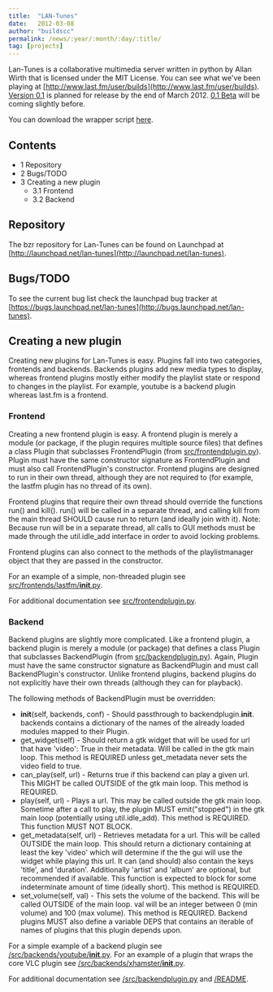 ```yaml
---
title:  "LAN-Tunes"
date:   2012-03-08
author: "buildscc"
permalink: /news/:year/:month/:day/:title/
tag: [projects]
---
```


Lan-Tunes is a collaborative multimedia server written in python by Allan Wirth that is licensed under the MIT License. You can see what we've been playing at [http://www.last.fm/user/builds](http://www.last.fm/user/builds). [Version 0.1](http://launchpad.net/lan-tunes/+milestone/0.1) is planned for release by the end of March 2012. [0.1 Beta](http://launchpad.net/lan-tunes/+milestone/0.1b) will be coming slightly before.

You can download the wrapper script [here](http://bazaar.launchpad.net/~allanlw/lan-tunes/devel/view/head:/scripts/wrapper.sh).

## Contents

- 1 Repository
- 2 Bugs/TODO
- 3 Creating a new plugin
	- 3.1 Frontend
	- 3.2 Backend

## Repository

The bzr repository for Lan-Tunes can be found on Launchpad at [http://launchpad.net/lan-tunes](http://launchpad.net/lan-tunes).

## Bugs/TODO

To see the current bug list check the launchpad bug tracker at [https://bugs.launchpad.net/lan-tunes](http://bugs.launchpad.net/lan-tunes).

## Creating a new plugin

Creating new plugins for Lan-Tunes is easy. Plugins fall into two categories, frontends and backends. Backends plugins add new media types to display, whereas frontend plugins mostly either modify the playlist state or respond to changes in the playlist. For example, youtube is a backend plugin whereas last.fm is a frontend.

### Frontend

Creating a new frontend plugin is easy. A frontend plugin is merely a module (or package, if the plugin requires multiple source files) that defines a class Plugin that subclasses FrontendPlugin (from [src/frontendplugin.py](http://bazaar.launchpad.net/~allanlw/lan-tunes/devel/view/head:/src/frontendplugin.py)). Plugin must have the same constructor signature as FrontendPlugin and must also call FrontendPlugin's constructor. Frontend plugins are designed to run in their own thread, although they are not required to (for example, the lastfm plugin has no thread of its own).

Frontend plugins that require their own thread should override the functions run() and kill(). run() will be called in a separate thread, and calling kill from the main thread SHOULD cause run to return (and ideally join with it). Note: Because run will be in a separate thread, all calls to GUI methods must be made through the util.idle_add interface in order to avoid locking problems.

Frontend plugins can also connect to the methods of the playlistmanager object that they are passed in the constructor.

For an example of a simple, non-threaded plugin see [src/frontends/lastfm/__init__.py](http://bazaar.launchpad.net/~allanlw/lan-tunes/devel/view/head:/src/frontends/lastfm/__init__.py).

For additional documentation see [src/frontendplugin.py](http://bazaar.launchpad.net/~allanlw/lan-tunes/devel/view/head:/src/frontendplugin.py).

### Backend

Backend plugins are slightly more complicated. Like a frontend plugin, a backend plugin is merely a module (or package) that defines a class Plugin that subclasses BackendPlugin (from [src/backendplugin.py](http://bazaar.launchpad.net/~allanlw/lan-tunes/devel/view/head:/src/backendplugin.py)). Again, Plugin must have the same constructor signature as BackendPlugin and must call BackendPlugin's constructor. Unlike frontend plugins, backend plugins do not explicitly have their own threads (although they can for playback).

The following methods of BackendPlugin must be overridden:

- __init__(self, backends, conf) - Should passthrough to backendplugin.__init__. backends contains a dictionary of the names of the already loaded modules mapped to their Plugin.
- get_widget(self) - Should return a gtk widget that will be used for url that have 'video': True in their metadata. Will be called in the gtk main loop. This method is REQUIRED unless get_metadata never sets the video field to true.
- can_play(self, url) - Returns true if this backend can play a given url. This MIGHT be called OUTSIDE of the gtk main loop. This method is REQUIRED.
- play(self, url) - Plays a url. This may be called outside the gtk main loop. Sometime after a call to play, the plugin MUST emit("stopped") in the gtk main loop (potentially using util.idle_add). This method is REQUIRED. This function MUST NOT BLOCK.
- get_metadata(self, url) - Retrieves metadata for a url. This will be called OUTSIDE the main loop. This should return a dictionary containing at least the key 'video' which will determine if the the gui will use the widget while playing this url. It can (and should) also contain the keys 'title', and 'duration'. Additionally 'artist' and 'album' are optional, but recommended if available. This function is expected to block for some indeterminate amount of time (ideally short). This method is REQUIRED.
- set_volume(self, val) - This sets the volume of the backend. This will be called OUTSIDE of the main loop. val will be an integer between 0 (min volume) and 100 (max volume). This method is REQUIRED.
Backend plugins MUST also define a variable DEPS that contains an iterable of names of plugins that this plugin depends upon.

For a simple example of a backend plugin see [/src/backends/youtube/__init__.py](http://bazaar.launchpad.net/~allanlw/lan-tunes/devel/view/head:/src/backends/youtube/__init__.py). For an example of a plugin that wraps the core VLC plugin see [/src/backends/xhamster/__init__.py](http://bazaar.launchpad.net/~allanlw/lan-tunes/devel/view/head:/src/backends/xhamster/__init__.py).

For additional documentation see [/src/backendplugin.py](http://bazaar.launchpad.net/~allanlw/lan-tunes/devel/view/head:/src/backendplugin.py) and [/README](http://bazaar.launchpad.net/~allanlw/lan-tnes/devel/view/head:/README).